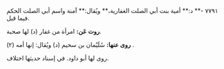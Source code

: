 ٧٧٩١ -** د:** أمية بنت أبي الصلت الغفارية،** ويُقال:** آمنة واسم أبي الصلت الحكم فيما قيل.

**روت عَن:** امرأة من غفار (د) لها صحبة.

**روى عنها:** سُلَيْمان بن سحيم (د) ويُقال: إنها أمه (٢) .

روى لها أبو داود. في إسناد حديثها اختلاف.